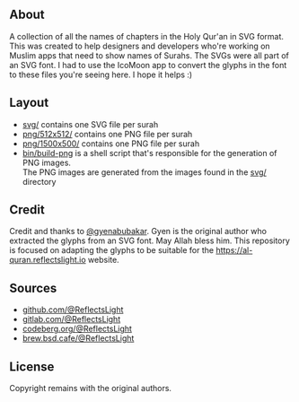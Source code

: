 ## About

A collection of all the names of chapters in the Holy Qur'an in SVG format.
This was created to help designers and developers who're working on Muslim
apps that need to show names of Surahs. The SVGs were all part of an SVG font.
I had to use the IcoMoon app to convert the glyphs in the font to these files
you're seeing here. I hope it helps :)

## Layout

* [svg/](svg/) contains one SVG file per surah
* [png/512x512/](png/512x512/) contains one PNG file per surah
* [png/1500x500/](png/1500x500/) contains one PNG file per surah
* [bin/build-png](bin/build-png) is a shell script that's responsible
  for the generation of PNG images. <br>
  The PNG images are generated from the images found in the [svg/](svg/) directory

## Credit

Credit and thanks to [@gyenabubakar](https://github.com/gyenabubakar). Gyen is
the original author who extracted the glyphs from an SVG font. May Allah bless him.
This repository is focused on adapting the glyphs to be suitable for the
https://al-quran.reflectslight.io website.

## Sources

* [github.com/@ReflectsLight](https://github.com/ReflectsLight/surah-name-glyphs)
* [gitlab.com/@ReflectsLight](https://gitlab.com/ReflectsLight/surah-name-glyphs)
* [codeberg.org/@ReflectsLight](https://codeberg.org/ReflectsLight/surah-name-glyphs)
* [brew.bsd.cafe/@ReflectsLight](https://brew.bsd.cafe/ReflectsLight/surah-name-glyphs)

## License

Copyright remains with the original authors.
